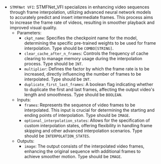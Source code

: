 - `STMFNet VFI`: STMFNet_VFI specializes in enhancing video sequences through frame interpolation, utilizing advanced neural network models to accurately predict and insert intermediate frames. This process aims to increase the frame rate of videos, resulting in smoother playback and improved visual quality.
    - Parameters:
        - `ckpt_name`: Specifies the checkpoint name for the model, determining the specific pre-trained weights to be used for frame interpolation. Type should be `COMBO[STRING]`.
        - `clear_cache_after_n_frames`: Controls the frequency of cache clearing to manage memory usage during the interpolation process. Type should be `INT`.
        - `multiplier`: Defines the factor by which the frame rate is to be increased, directly influencing the number of frames to be interpolated. Type should be `INT`.
        - `duplicate_first_last_frames`: A boolean flag indicating whether to duplicate the first and last frames, affecting the output video's length and smoothness. Type should be `BOOLEAN`.
    - Inputs:
        - `frames`: Represents the sequence of video frames to be interpolated. This input is crucial for determining the starting and ending points of interpolation. Type should be `IMAGE`.
        - `optional_interpolation_states`: Allows for the specification of custom interpolation states, offering flexibility in handling frame skipping and other advanced interpolation scenarios. Type should be `INTERPOLATION_STATES`.
    - Outputs:
        - `image`: The output consists of the interpolated video frames, enhancing the original sequence with additional frames to achieve smoother motion. Type should be `IMAGE`.
